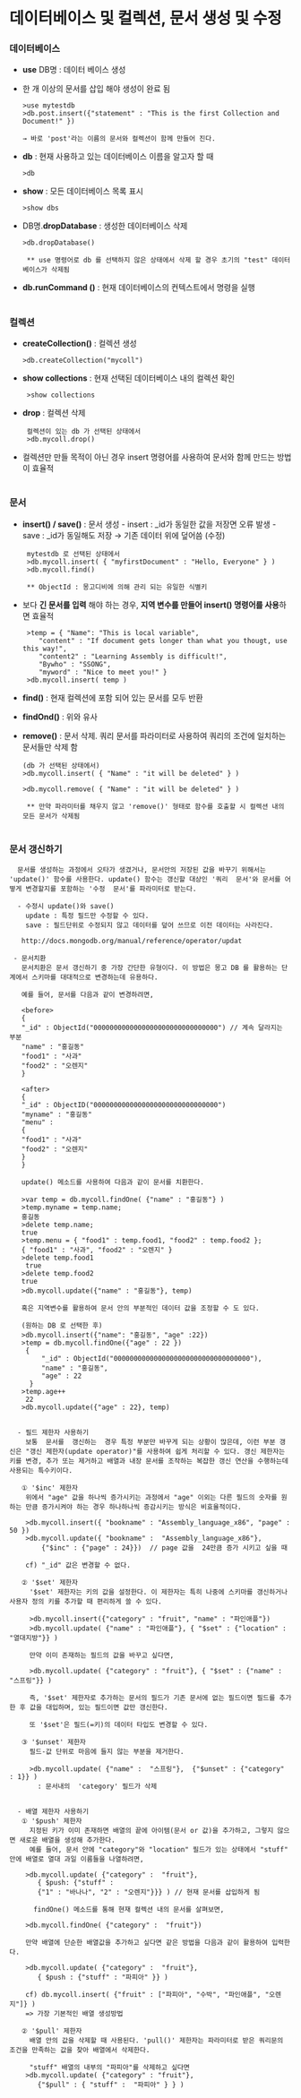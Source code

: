 # 데이터베이스 및 컬렉션, 문서 생성 및 수정


### 데이터베이스
 - **use** DB명 : 데이터 베이스 생성 
 - 한 개 이상의 문서를 삽입 해야 생성이 완료 됨 
    
       >use mytestdb
       >db.post.insert({"statement" : "This is the first Collection and Document!" })
        
       → 바로 'post'라는 이름의 문서와 컬렉션이 함께 만들어 진다.
 
  - **db** : 현재 사용하고 있는 데이터베이스 이름을 알고자 할 때 

        >db
        
  - **show** : 모든 데이터베이스 목록 표시  
  
        >show dbs
   
  - DB명.**dropDatabase** : 생성한 데이터베이스 삭제
  
        >db.dropDatabase()
        
         ** use 명령어로 db 를 선택하지 않은 상태에서 삭제 할 경우 초기의 "test" 데이터베이스가 삭제됨

  - **db.runCommand ()** :  현재 데이터베이스의 컨텍스트에서 명령을 실행

#
### 컬렉션
  - **createCollection()** : 컬렉션 생성

        >db.createCollection("mycoll") 
 
  - **show collections** : 현재 선택된 데이터베이스 내의 컬렉션 확인 

         >show collections
 
  - **drop** : 컬렉션 삭제  
  
         컬렉션이 있는 db 가 선택된 상태에서 
         >db.mycoll.drop()
   
  - 컬렉션만 만들 목적이 아닌 경우 insert 명령어를 사용하여 문서와 함께 만드는 방법이 효율적  

#
### 문서    
  -  **insert() / save()** : 문서 생성
    - insert : _id가 동일한 값을 저장면 오류 발생
    - save : _id가 동일해도 저장 → 기존 데이터 위에 덮어씀 (수정)

          mytestdb 로 선택된 상태에서
          >db.mycoll.insert( { "myfirstDocument" : "Hello, Everyone" } )
          >db.mycoll.find()
      
          ** ObjectId : 몽고디비에 의해 관리 되는 유일한 식별키
 
  - 보다 **긴 문서를 입력** 해야 하는 경우, **지역 변수를 만들어 insert() 명령어를 사용**하면 효율적 
 
         >temp = { "Name": "This is local variable", 
            "content" : "If document gets longer than what you thougt, use this way!",
            "content2" : "Learning Assembly is difficult!", 
            "Bywho" : "SSONG", 
            "myword" : "Nice to meet you!" } 
         >db.mycoll.insert( temp ) 
 
   - **find()** : 현재 컬렉션에 포함 되어 있는 문서를 모두 반환 
   - **findOnd()** : 위와 유사 
   
   - **remove()** : 문서 삭제. 쿼리 문서를 파라미터로 사용하여 쿼리의 조건에 일치하는 문서들만 삭제 함 
 
         (db 가 선택된 상태에서)
         >db.mycoll.insert( { "Name" : "it will be deleted" } ) 

         >db.mycoll.remove( { "Name" : "it will be deleted" } ) 
         
          ** 만약 파라미터를 채우지 않고 'remove()' 형태로 함수를 호출할 시 컬렉션 내의 모든 문서가 삭제됨
 
# 
### 문서 갱신하기 
      문서를 생성하는 과정에서 오타가 생겼거나, 문서안의 저장된 값을 바꾸기 위해서는 'update()' 함수를 사용한다. update() 함수는 갱신할 대상인 '쿼리  문서'와 문서를 어떻게 변경할지를 포함하는 '수정  문서'를 파라미터로 받는다.

      - 수정시 update()와 save()
        update : 특정 필드만 수정할 수 있다.
        save : 필드단위로 수정되지 않고 데이터를 덮어 쓰므로 이전 데이터는 사라진다.

       http://docs.mongodb.org/manual/reference/operator/updat
 
     - 문서치환 
       문서치환은 문서 갱신하기 중 가장 간단한 유형이다. 이 방법은 몽고 DB 를 활용하는 단계에서 스키마를 대대적으로 변경하는데 유용하다. 
 
       예를 들어, 문서를 다음과 같이 변경하려면,
 
       <before> 
       { 
       "_id" : ObjectId("0000000000000000000000000000000") // 계속 달라지는 부분 
       "name" : "홍길동" 
       "food1" : "사과" 
       "food2" : "오렌지" 
       }
 
       <after> 
       { 
       "_id" : ObjectID("0000000000000000000000000000000") 
       "myname" : "홍길동" 
       "menu" : 
       { 
       "food1" : "사과" 
       "food2" : "오렌지" 
       } 
       } 
 
       update() 메소드를 사용하여 다음과 같이 문서를 치환한다. 
 
       >var temp = db.mycoll.findOne( {"name" : "홍길동"} ) 
       >temp.myname = temp.name;
       홍길동 
       >delete temp.name;
       true
       >temp.menu = { "food1" : temp.food1, "food2" : temp.food2 };
       { "food1" : "사과", "food2" : "오렌지" } 
       >delete temp.food1
        true 
       >delete temp.food2 
       true 
       >db.mycoll.update({"name" : "홍길동"}, temp) 
  
       혹은 지역변수를 활용하여 문서 안의 부분적인 데이터 값을 조정할 수 도 있다. 
 
       (원하는 DB 로 선택한 후) 
       >db.mycoll.insert({"name": "홍길동", "age" :22}) 
       >temp = db.mycoll.findOne({"age" : 22 }) 
        { 
            "_id" : ObjectId("0000000000000000000000000000000000"), 
            "name" : "홍길동", 
            "age" : 22 
         } 
       >temp.age++ 
        22 
       >db.mycoll.update({"age" : 22}, temp) 
 

      - 필드 제한자 사용하기 
        보통  문서를  갱신하는  경우 특정 부분만 바꾸게 되는 상황이 많은데, 이런 부분 갱신은 "갱신 제한자(update operator)"를 사용하여 쉽게 처리할 수 있다. 갱신 제한자는 키를 변경, 추가 또는 제거하고 배열과 내장 문서를 조작하는 복잡한 갱신 연산을 수행하는데 사용되는 특수키이다.
 
       ① '$inc' 제한자
        위에서 "age" 값을 하나씩 증가시키는 과정에서 "age" 이외는 다른 필드의 숫자를 원하는 만큼 증가시켜야 하는 경우 하나하나씩 증감시키는 방식은 비효율적이다.
  
        >db.mycoll.insert({ "bookname" : "Assembly_language_x86", "page" : 50 })
        >db.mycoll.update({ "bookname" :  "Assembly_language_x86"}, 
            {"$inc" : {"page" : 24}})  // page 값을  24만큼 증가 시키고 싶을 때
 
        cf) "_id" 값은 변경할 수 없다.
 
       ② '$set' 제한자
         '$set' 제한자는 키의 값을 설정한다. 이 제한자는 특히 나중에 스키마를 갱신하거나 사용자 정의 키를 추가할 때 편리하게 쓸 수 있다.

         >db.mycoll.insert({"category" : "fruit", "name" : "파인애플"})
         >db.mycoll.update( {"name" : "파인애플"}, { "$set" : {"location" :  "열대지방"}} )
 
         만약 이미 존재하는 필드의 값을 바꾸고 싶다면,
 
         >db.mycoll.update( {"category" : "fruit"}, { "$set" : {"name" : "스프링"}} )
 
         즉, '$set' 제한자로 추가하는 문서의 필드가 기존 문서에 없는 필드이면 필드를 추가한 후 값을 대입하며, 있는 필드이면 값만 갱신한다.
 
         또 '$set'은 필드(=키)의 데이터 타입도 변경할 수 있다.
 
       ③ '$unset' 제한자
         필드-값 단위로 마음에 들지 않는 부분을 제거한다.
 
         >db.mycoll.update( {"name" :  "스프링"},  {"$unset" : {"category" : 1}} )
           : 문서내의  'category' 필드가 삭제
 
 
      - 배열 제한자 사용하기
       ① '$push' 제한자
         지정된 키가 이미 존재하면 배열의 끝에 아이템(문서 or 값)을 추가하고, 그렇지 않으면 새로운 배열을 생성해 추가한다.
         예를 들어, 문서 안에 "category"와 "location" 필드가 있는 상태에서 "stuff" 안에 배열로 열대 과일 이름들을 나열하려면,
 
        >db.mycoll.update( {"category" :  "fruit"},
           { $push: {"stuff" : 
           {"1" : "바나나", "2" : "오렌지"}}} ) // 현재 문서를 삽입하게 됨
 
          findOne() 메소드를 통해 현재 컬렉션 내의 문서를 살펴보면,

        >db.mycoll.findOne( {"category" :  "fruit"})

        만약 배열에 단순한 배열값을 추가하고 싶다면 같은 방법을 다음과 같이 활용하여 입력한다.

        >db.mycoll.update( {"category" :  "fruit"}, 
           { $push : {"stuff" : "파피아" }} )

        cf) db.mycoll.insert( {"fruit" : ["파피아", "수박", "파인애플", "오렌지"]} ) 
        => 가장 기본적인 배열 생성방법
 
       ② '$pull' 제한자 
         배열 안의 값을 삭제할 때 사용된다. 'pull()' 제한자는 파라미터로 받은 쿼리문의 조건을 만족하는 값을 찾아 배열에서 삭제한다. 
 
         "stuff" 배열의 내부의 "파피아"를 삭제하고 싶다면 
        >db.mycoll.update( {"category" : "fruit"},   
           {"$pull" : { "stuff" :  "파피아" } } ) 

